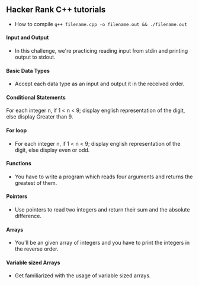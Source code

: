 ## Hacker Rank C++ tutorials

- How to compile
`g++ filename.cpp -o filename.out && ./filename.out`

#### Input and Output
- In this challenge, we're practicing reading input from stdin and printing output to stdout.

#### Basic Data Types
- Accept each data type as an input and output it in the received order.

#### Conditional Statements
For each integer n, if 1 < n < 9; display english representation of the digit, else display Greater than 9.

#### For loop
- For each integer n, if 1 < n < 9; display english representation of the digit, else display even or odd.

#### Functions
- You have to write a program which reads four arguments and returns the greatest of them.

#### Pointers
- Use pointers to read two integers and return their sum and the absolute difference. 

#### Arrays
- You'll be an given array of  integers and you have to print the integers in the reverse order.

#### Variable sized Arrays
- Get familiarized with the usage of variable sized arrays.